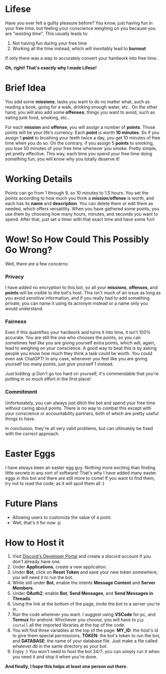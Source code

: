 # Lifese
Have you ever felt a guilty pleasure before? You know, just having fun in your free time, but feeling your conscience weighing on you because you are "*wasting time*". This usually leads to:
1) Not having fun during your free time
2) Working all the time instead, which will inevitably lead to **burnout**

If only there was a way to accurately convert your hardwork into free time.. 


**Oh, right! That's *exactly* why I made Lifese!**

# Brief Idea
You add some **missions**; tasks you want to do no matter what, such as reading a book, going for a walk, drinking enough water, etc..
On the other hand, you will also add some **offenses**; things you want to avoid, such as eating junk food, smoking, etc..

For each **mission** and **offense**, you will assign a number of **points**. Those points will be your life's currency. Each **point** is worth **10 minutes**. So if you assign 1 **point** to brushing your teeth twice a day, you get 10 minutes of free time when you do so. On the contrary, if you assign 5 **points** to smoking, you lose 50 minutes of your free time whenever you smoke. Pretty simple, yet pretty effective. This way, each time you spend your free time doing something fun, you will know why you totally deserve it!


# Working Details
Points can go from 1 through 9, so 10 minutes to 1.5 hours. You set the points according to how much you think a **mission**/**offense** is worth, and each has its **name** and **description**. You can delete them or edit them as needed, which offers versatility. When you have gathered some points, you use them by choosing how many hours, minutes, and seconds you want to spend. After that, just set a timer with that exact time and have some fun!

# Wow! So How Could This Possibly Go Wrong?
Well, there are a few concerns:

### Privacy
I have added no encryption to this bot, so all your **missions**, **offenses**, and **points** will be visible to the bot's host. This isn't much of an issue as long as you avoid sensitive information, and if you really had to add something private, you can name it using its acronym instead or a name only you would understand.

### Fairness
Even if this quantifies your hardwork and turns it into time, it isn't 100% accurate. You are still the one who chooses the points, so you can sometimes feel like you are giving yourself extra points, which will, again, lead to weighing on your conscience. A good way to beat this is by asking people you know how much they think a task could be worth. You could even ask ChatGPT! In any case, whenever you feel like you are giving yourself too many points, just give yourself 1 instead.

Just kidding :p
Don't go too hard on yourself; it's commendable that you're putting in so much effort in the first place!

### Commitment
Unfortunately, you can always just ditch the bot and spend your free time without caring about points. There is no way to combat this except with your conscience or accountability partners, both of which are pretty useful things to have.

In conclusion, they're all very valid problems, but can ultimately be fixed with the correct approach.

# Easter Eggs

I have always been an easter egg guy. Nothing more exciting than finding little secrets in any sort of software! That's why I have added many easter eggs in this bot and there are still more to come! If you want to find them, try not to read the code; as it will spoil them all :)

# Future Plans

- Allowing users to customize the value of a point.
- Well, that's it for now :p

# How to Host it

1) Visit [Discord's Developer Portal](https://discord.com/developers/applications) and create a discord account if you don't already have one.
2) Under **Applications**, create a new application.
3) Under **Bot**, click on **Reset Token** and save your new token somewhere; you will need it to run the bot.
4) While still under **Bot**, enable the intents **Message Content** and **Server Members**.
5) Under **OAuth2**, enable **Bot**, **Send Messages**, and **Send Messages in Threads**.
6) Using the link at the bottom of the page, invite the bot to a server you're in.
7) Run the code wherever you want. I suggest using **VSCode** for pc, and **Termux** for android. Whichever you choose, you will have to `pip install` all the imported libraries at the top of the code.
8) You will find three variables at the top of the page: **MY_ID**: the host's id to give them special permissions, **TOKEN**: the bot's token to run the bot, and **DATABASE**: the name of your database file. Just make a file called whatever.db in the same directory as your bot.
9) Enjoy :) You won't need to host the bot 24/7; you can simply run it when you need it and stop it when you're done.

**And finally, I hope this helps at least one person out there.**
